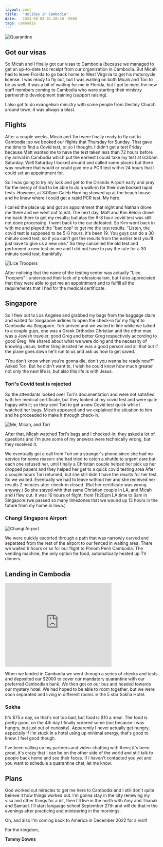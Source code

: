 ```yaml
---
layout: post
title:  "Holiday in Cambodia"
date:   2021-09-03 01:28:38 -0600
tags: cambodia
---
```


![Quarantine](/assets/pics/holidaycambodia.jpg)

## Got our visas

So Micah and I finally got our visas to Cambodia (because we managed to get an up-to-date tax receipt from our organization in Cambodia. But Micah had to leave Florida to go back home to West Virginia to get his motorcycle license. I was ready to fly out, but I was waiting on both Micah and Tori to be as well. It was a bit of waiting for me in Florida, but I got to meet the new staff members coming to Cambodia who were starting their ministry partnership development training (support raising).

I also got to do evangelism ministry with some people from Destiny Church around town; it was always a blast.

## Flights

After a couple weeks, Micah and Tori were finally ready to fly out to Cambodia; so we booked our flights that Thursday for Sunday.
That gave me time to find a Covid test, or so I thought. I didn't get a test Friday because Matt wanted me to have the test taken less than 72 hours before my arrival in Cambodia which put the earliest I could take my test at 6:30am Saturday. Well Saturday I looked around and called some places but there was nowhere that would or could give me a PCR test within 24 hours that I could set an appointment for.

So I was going to try my luck and get to the Orlando Airport early and pray for the mercy of God to be able to do a walk-in for their overbooked rapid tests. However, at 3:00pm Caleb Harding showed up at the beach house and he knew where I could get a rapid PCR test. My hero.

I called the place up and got an appointment that night and Nathan drove me there and we went out to eat. The next day, Matt and Kim Beldin drove me back there to get my results; but alas the 6-8 hour covid test was still not done processing. I went back to the car defeated. So Kim went back in with me and played the "bad cop" to get me the test results.
"Listen, the covid test is supposed to be 5-6 hours, it's been 19. You guys can do a 30 minute covid test, so if you can't get the results from the earlier test you'll just have to give us a new one." So they cancelled the old test and performed a new test on me and I did not have to pay the rate for a 30 minute covid test, thankfully.

![Lice Troopers](/assets/pics/licetroopers.jpg)

After noticing that the name of the testing center was actually "Lice Troopers" I understood their lack of professionalism, but I also appreciated that they were able to get me an appointment and to fulfill all the requirements that I had for the medical certificate.

## Singapore

So I flew out to Los Angeles and grabbed my bags from the baggage claim and waited for Singapore airlines to open the check-in for my flight to Cambodia via Singapore. Tori arrived and we waited in line while we talked to a couple guys, one was a Greek Orthodox Christian and the other man was a Jewish traveler, good Greg and better Greg respectively according to good Greg. We shared about what we were doing and the necessity of knowing Jesus; better Greg insisted he was a good person and all that but if the plane goes down he'll run to us and ask us how to get saved.

"You don't know when you're gonna die, don't you wanna be ready now?" Asked Tori. But he didn't want to, I wish he could know how much greater not only the next life is, but also this life is with Jesus.

### Tori's Covid test is rejected

So the attendants looked over Tori's documentation and were not satisfied with her medical certificate, but they looked at my covid test and were quite happy with it; so they sent Tori to get a new Covid test quick while I watched her bags. Micah appeared and we explained the situation to him and he proceeded to make it through check-in.

![Me, Micah, and Tori](/assets/pics/3fly.jpg)

After that, Micah watched Tori's bags and I checked-in; they asked a lot of questions and I'm sure some of my answers were technically wrong, but they received it.

We eventually got a call from Tori on a stranger's phone since she had no service for some reason: she had tried to catch a shuttle to urgent care but each one refused her, until finally a Christian couple helped her pick up her dropped papers and they helped her get to a quick covid testing area After a couple hours Tori returned, but she still didn't have the results for her test. So we waited. Eventually we had to leave without her and she received her results 2 minutes after check-in closed. (But her certificate was wrong anyway.) So she stayed with that same Christian couple in LA, and Micah and I flew out. It was 16 hours of flight, from 11:20pm LA time to 6am in Singapore (we passed so many timezones that we wound up 13 hours in the future from my home in Iowa.)

### Changi Singapore Airport

![Changi Airport](/assets/pics/changi.jpg)

We were quickly escorted through a path that was narrowly carved and separated from the rest of the airport to our fenced in waiting area. There we waited 9 hours or so for our flight to Phnom Penh Cambodia. The vending machine, the only option for food, automatically heated up TV dinners.

## Landing in Cambodia

<iframe width="350" height="275" src="https://www.youtube.com/embed/jA2uo7LfzEs" title="YouTube video player" frameborder="0" allow="accelerometer; autoplay; clipboard-write; encrypted-media; gyroscope; picture-in-picture" allowfullscreen></iframe>

When we landed in Cambodia we went through a series of checks and tests and deposited our $2000 to cover our mandatory quarantine with our preferred Cambodian bank. We then got on our bus and headed towards our mystery hotel. We had hoped to be able to room together, but we were soon separated and living in different rooms in the 5 star Sokha Hotel.

### Sokha
It's $75 a day, so that's not too bad, but food is $10 a meal. The food is pretty good, on the 4th day I finally ordered some (not because I was hungry, but just out of curiosity). Apparently I never actually get hungry, especially if I'm stuck in a hotel using up minimal energy, that's good to know. I feel good though.

I've been calling up my partners and video-chatting with them; it's been great, it's crazy that I can be on the other side of the world and still talk to people back home and see their faces. If I haven't contacted you yet and you want to schedule a quarantine chat, let me know.

## Plans
God worked out miracles to get me here to Cambodia and I still don't quite believe it how things worked out. I'm gonna stay in the city renewing my visa and other things for a bit, then I'll live in the north with Amy and Thanak and Samuel. I'll start language school September 27th and will do that in the evenings after practicing and ministering in the mornings.

Oh, and also I'm coming back to America in December 2022 for a visit!

For the kingdom,

**Tommy Downs**
